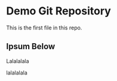 # Demo Git Repository

This is the first file in this repo.

## Ipsum Below

Lalalalala

lalalalala
